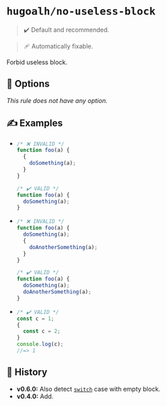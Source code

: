 # `hugoalh/no-useless-block`

> ✔️ Default and recommended.

> 🩹 Automatically fixable.

Forbid useless block.

## 🔧 Options

*This rule does not have any option.*

## ✍️ Examples

- ```ts
  /* ❌ INVALID */
  function foo(a) {
    {
      doSomething(a);
    }
  }

  /* ✔️ VALID */
  function foo(a) {
    doSomething(a);
  }
  ```
- ```ts
  /* ❌ INVALID */
  function foo(a) {
    doSomething(a);
    {
      doAnotherSomething(a);
    }
  }

  /* ✔️ VALID */
  function foo(a) {
    doSomething(a);
    doAnotherSomething(a);
  }
  ```
- ```ts
  /* ✔️ VALID */
  const c = 1;
  {
    const c = 2;
  }
  console.log(c);
  //=> 1
  ```

## 📜 History

- **v0.6.0:** Also detect [`switch`][ecmascript-switch] case with empty block.
- **v0.4.0:** Add.

[ecmascript-switch]: https://developer.mozilla.org/en-US/docs/Web/JavaScript/Reference/Statements/switch
